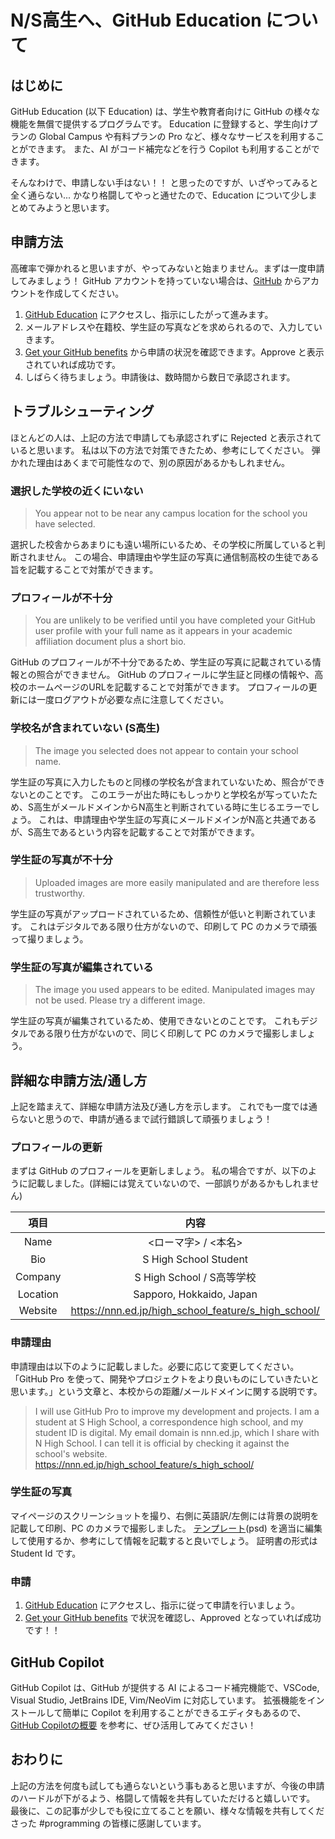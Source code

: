 # N/S高生へ、GitHub Education について

## はじめに

GitHub Education (以下 Education) は、学生や教育者向けに GitHub の様々な機能を無償で提供するプログラムです。
Education に登録すると、学生向けプランの Global Campus や有料プランの Pro など、様々なサービスを利用することができます。
また、AI がコード補完などを行う Copilot も利用することができます。

そんなわけで、申請しない手はない！！ と思ったのですが、いざやってみると全く通らない...
かなり格闘してやっと通せたので、Education について少しまとめてみようと思います。

## 申請方法

高確率で弾かれると思いますが、やってみないと始まりません。まずは一度申請してみましょう！
GitHub アカウントを持っていない場合は、[GitHub](https://github.com/) からアカウントを作成してください。

1. [GitHub Education](https://education.github.com/) にアクセスし、指示にしたがって進みます。
2. メールアドレスや在籍校、学生証の写真などを求められるので、入力していきます。
3. [Get your GitHub benefits](https://education.github.com/discount_requests/application) から申請の状況を確認できます。Approve と表示されていれば成功です。
4. しばらく待ちましょう。申請後は、数時間から数日で承認されます。

## トラブルシューティング

ほとんどの人は、上記の方法で申請しても承認されずに Rejected と表示されていると思います。
私は以下の方法で対策できたため、参考にしてください。
弾かれた理由はあくまで可能性なので、別の原因があるかもしれません。

### 選択した学校の近くにいない

> You appear not to be near any campus location for the school you have selected.

選択した校舎からあまりにも遠い場所にいるため、その学校に所属していると判断されません。
この場合、申請理由や学生証の写真に通信制高校の生徒である旨を記載することで対策ができます。

### プロフィールが不十分

> You are unlikely to be verified until you have completed your GitHub user profile with your full name as it appears in your academic affiliation document plus a short bio.

GitHub のプロフィールが不十分であるため、学生証の写真に記載されている情報との照合ができません。
GitHub のプロフィールに学生証と同様の情報や、高校のホームページのURLを記載することで対策ができます。
プロフィールの更新には一度ログアウトが必要な点に注意してください。

### 学校名が含まれていない (S高生)

> The image you selected does not appear to contain your school name.

学生証の写真に入力したものと同様の学校名が含まれていないため、照合ができないとのことです。
このエラーが出た時にもしっかりと学校名が写っていたため、S高生がメールドメインからN高生と判断されている時に生じるエラーでしょう。
これは、申請理由や学生証の写真にメールドメインがN高と共通であるが、S高生であるという内容を記載することで対策ができます。

### 学生証の写真が不十分

> Uploaded images are more easily manipulated and are therefore less trustworthy.

学生証の写真がアップロードされているため、信頼性が低いと判断されています。
これはデジタルである限り仕方がないので、印刷して PC のカメラで頑張って撮りましょう。

### 学生証の写真が編集されている

> The image you used appears to be edited. Manipulated images may not be used. Please try a different image.

学生証の写真が編集されているため、使用できないとのことです。
これもデジタルである限り仕方がないので、同じく印刷して PC のカメラで撮影しましょう。

## 詳細な申請方法/通し方

上記を踏まえて、詳細な申請方法及び通し方を示します。
これでも一度では通らないと思うので、申請が通るまで試行錯誤して頑張りましょう！

### プロフィールの更新

まずは GitHub のプロフィールを更新しましょう。
私の場合ですが、以下のように記載しました。(詳細には覚えていないので、一部誤りがあるかもしれません)

| 項目 | 内容 |
| :-: | :-: |
| Name | <ローマ字> / <本名> |
| Bio | S High School Student |
| Company | S High School / S高等学校 |
| Location | Sapporo, Hokkaido, Japan |
| Website | https://nnn.ed.jp/high_school_feature/s_high_school/ |

### 申請理由

申請理由は以下のように記載しました。必要に応じて変更してください。
「GitHub Pro を使って、開発やプロジェクトをより良いものにしていきたいと思います。」という文章と、本校からの距離/メールドメインに関する説明です。

> I will use GitHub Pro to improve my development and projects.
> I am a student at S High School, a correspondence high school, and my student ID is digital.
> My email domain is nnn.ed.jp, which I share with N High School.
> I can tell it is official by checking it against the school's website.
> https://nnn.ed.jp/high_school_feature/s_high_school/

### 学生証の写真

マイページのスクリーンショットを撮り、右側に英語訳/左側には背景の説明を記載して印刷、PC のカメラで撮影しました。
[テンプレート](https://github.com/ifq7vj/github-education/blob/main/student_card.psd)(psd) を適当に編集して使用するか、参考にして情報を記載すると良いでしょう。
証明書の形式は Student Id です。

### 申請

1. [GitHub Education](https://education.github.com/) にアクセスし、指示に従って申請を行いましょう。
2. [Get your GitHub benefits](https://education.github.com/discount_requests/application) で状況を確認し、Approved となっていれば成功です！！

## GitHub Copilot

GitHub Copilot は、GitHub が提供する AI によるコード補完機能で、VSCode, Visual Studio, JetBrains IDE, Vim/NeoVim に対応しています。
拡張機能をインストールして簡単に Copilot を利用することができるエディタもあるので、[GitHub Copilotの概要](https://docs.github.com/ja/copilot/getting-started-with-github-copilot) を参考に、ぜひ活用してみてください！

## おわりに

上記の方法を何度も試しても通らないという事もあると思いますが、今後の申請のハードルが下がるよう、格闘して情報を共有していただけると嬉しいです。
最後に、この記事が少しでも役に立てることを願い、様々な情報を共有してくださった #programming の皆様に感謝しています。
